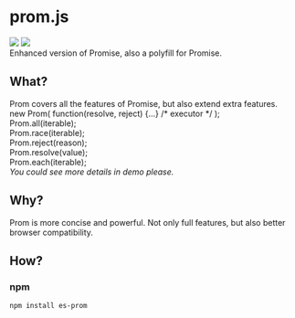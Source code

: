 # prom.js
![](https://img.shields.io/badge/version-1.0.1-brightgreen.svg) ![](https://img.shields.io/badge/author-Alley%20Luo-blue.svg)<br>
Enhanced version of Promise, also a polyfill for Promise.

## What?
Prom covers all the features of Promise, but also extend extra features.<br>
new Prom( function(resolve, reject) {...} /* executor */  );<br>
Prom.all(iterable);<br>
Prom.race(iterable);<br>
Prom.reject(reason);<br>
Prom.resolve(value);<br>
Prom.each(iterable);<br>
<i>You could see more details in demo please.</i><br>
## Why?
Prom is more concise and powerful. Not only full features, but also better browser compatibility.
## How?
### npm
```bash
npm install es-prom
```

